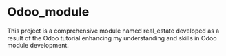 # Odoo_module
This project is a comprehensive module named real_estate developed as a result of the Odoo tutorial enhancing my understanding and skills in Odoo module development.
